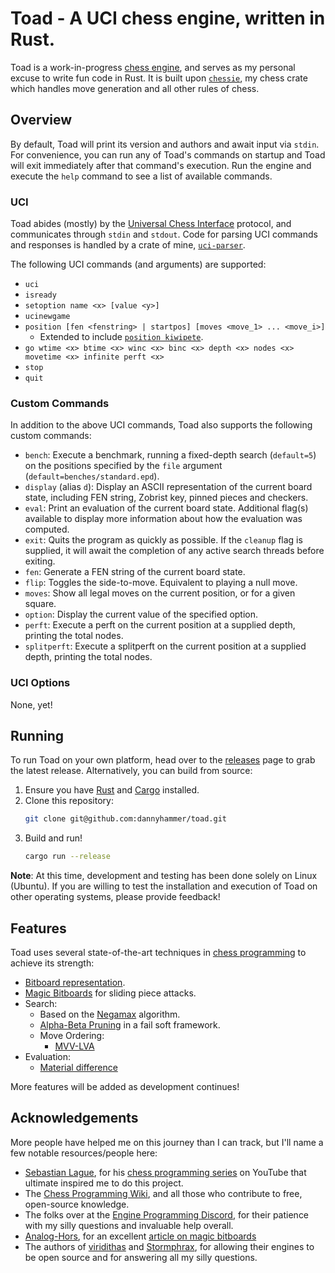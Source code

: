 # Toad - A UCI chess engine, written in Rust.

Toad is a work-in-progress [chess engine](https://en.wikipedia.org/wiki/Chess_engine), and serves as my personal excuse to write fun code in Rust.
It is built upon [`chessie`](https://crates.io/crates/chessie), my chess crate which handles move generation and all other rules of chess.

## Overview

By default, Toad will print its version and authors and await input via `stdin`.
For convenience, you can run any of Toad's commands on startup and Toad will exit immediately after that command's execution.
Run the engine and execute the `help` command to see a list of available commands.

### UCI

Toad abides (mostly) by the [Universal Chess Interface](https://backscattering.de/chess/uci/) protocol, and communicates through `stdin` and `stdout`.
Code for parsing UCI commands and responses is handled by a crate of mine, [`uci-parser`](https://crates.io/crates/uci-parser).

The following UCI commands (and arguments) are supported:

-   `uci`
-   `isready`
-   `setoption name <x> [value <y>]`
-   `ucinewgame`
-   `position [fen <fenstring> | startpos] [moves <move_1> ... <move_i>]`
    -   Extended to include [`position kiwipete`](https://www.chessprogramming.org/Perft_Results#Position_2).
-   `go wtime <x> btime <x> winc <x> binc <x> depth <x> nodes <x> movetime <x> infinite perft <x>`
-   `stop`
-   `quit`

### Custom Commands

In addition to the above UCI commands, Toad also supports the following custom commands:

-   `bench`: Execute a benchmark, running a fixed-depth search (`default=5`) on the positions specified by the `file` argument (`default=benches/standard.epd`).
-   `display` (alias `d`): Display an ASCII representation of the current board state, including FEN string, Zobrist key, pinned pieces and checkers.
-   `eval`: Print an evaluation of the current board state. Additional flag(s) available to display more information about how the evaluation was computed.
-   `exit`: Quits the program as quickly as possible. If the `cleanup` flag is supplied, it will await the completion of any active search threads before exiting.
-   `fen`: Generate a FEN string of the current board state.
-   `flip`: Toggles the side-to-move. Equivalent to playing a null move.
-   `moves`: Show all legal moves on the current position, or for a given square.
-   `option`: Display the current value of the specified option.
-   `perft`: Execute a perft on the current position at a supplied depth, printing the total nodes.
-   `splitperft`: Execute a splitperft on the current position at a supplied depth, printing the total nodes.

### UCI Options

None, yet!

## Running

To run Toad on your own platform, head over to the [releases](https://github.com/dannyhammer/toad/releases) page to grab the latest release.
Alternatively, you can build from source:

1. Ensure you have [Rust](https://www.rust-lang.org/) and [Cargo](https://doc.rust-lang.org/cargo/) installed.
2. Clone this repository:
    ```sh
    git clone git@github.com:dannyhammer/toad.git
    ```
3. Build and run!
    ```sh
    cargo run --release
    ```

**Note**: At this time, development and testing has been done solely on Linux (Ubuntu).
If you are willing to test the installation and execution of Toad on other operating systems, please provide feedback!

## Features

Toad uses several state-of-the-art techniques in [chess programming](https://www.chessprogramming.org/Main_Page) to achieve its strength:

-   [Bitboard representation](https://www.chessprogramming.org/Bitboards).
-   [Magic Bitboards](https://www.chessprogramming.org/Magic_Bitboards) for sliding piece attacks.
-   Search:
    -   Based on the [Negamax](https://www.chessprogramming.org/Negamax) algorithm.
    -   [Alpha-Beta Pruning](https://www.chessprogramming.org/Alpha-Beta#Negamax_Framework) in a fail soft framework.
    -   Move Ordering:
        -   [MVV-LVA](https://www.chessprogramming.org/MVV-LVA)
-   Evaluation:
    -   [Material difference](https://www.chessprogramming.org/Material)

More features will be added as development continues!

## Acknowledgements

More people have helped me on this journey than I can track, but I'll name a few notable resources/people here:

-   [Sebastian Lague](https://www.youtube.com/@SebastianLague), for his [chess programming series](https://www.youtube.com/watch?v=_vqlIPDR2TU&list=PLFt_AvWsXl0cvHyu32ajwh2qU1i6hl77c) on YouTube that ultimate inspired me to do this project.
-   The [Chess Programming Wiki](https://www.chessprogramming.org/), and all those who contribute to free, open-source knowledge.
-   The folks over at the [Engine Programming Discord](https://discord.com/invite/F6W6mMsTGN), for their patience with my silly questions and invaluable help overall.
-   [Analog-Hors](https://github.com/analog-hors), for an excellent [article on magic bitboards](https://analog-hors.github.io/site/magic-bitboards/)
-   The authors of [viridithas](https://github.com/cosmobobak/viridithas/) and [Stormphrax](https://github.com/Ciekce/Stormphrax), for allowing their engines to be open source and for answering all my silly questions.
